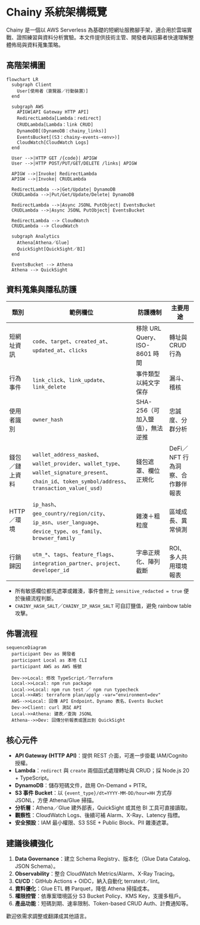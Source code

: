 # Chainy 系統架構概覽

Chainy 是一個以 AWS Serverless 為基礎的短網址服務腳手架，適合用於雲端實戰、證照練習與資料分析實驗。本文件提供技術主管、開發者與招募者快速理解整體佈局與資料蒐集策略。

## 高階架構圖

```mermaid
flowchart LR
  subgraph Client
    User[使用者（瀏覽器／行動裝置）]
  end

  subgraph AWS
    APIGW[API Gateway HTTP API]
    RedirectLambda[Lambda：redirect]
    CRUDLambda[Lambda：link CRUD]
    DynamoDB[(DynamoDB：chainy_links)]
    EventsBucket[(S3：chainy-events-<env>)]
    CloudWatch[CloudWatch Logs]
  end

  User -->|HTTP GET /{code}| APIGW
  User -->|HTTP POST/PUT/GET/DELETE /links| APIGW

  APIGW -->|Invoke| RedirectLambda
  APIGW -->|Invoke| CRUDLambda

  RedirectLambda -->|Get/Update| DynamoDB
  CRUDLambda -->|Put/Get/Update/Delete| DynamoDB

  RedirectLambda -->|Async JSONL PutObject| EventsBucket
  CRUDLambda -->|Async JSONL PutObject| EventsBucket

  RedirectLambda --> CloudWatch
  CRUDLambda --> CloudWatch

  subgraph Analytics
    Athena[Athena／Glue]
    QuickSight[QuickSight／BI]
  end

  EventsBucket --> Athena
  Athena --> QuickSight
```

## 資料蒐集與隱私防護

| 類別 | 範例欄位 | 防護機制 | 主要用途 |
| --- | --- | --- | --- |
| 短網址資訊 | `code`、`target`、`created_at`、`updated_at`、`clicks` | 移除 URL Query、ISO-8601 時間 | 轉址與 CRUD 行為 |
| 行為事件 | `link_click`、`link_update`、`link_delete` | 事件類型以純文字保存 | 漏斗、稽核 |
| 使用者識別 | `owner_hash` | SHA-256（可加入鹽值），無法逆推 | 忠誠度、分群分析 |
| 錢包／鏈上資料 | `wallet_address_masked`、`wallet_provider`、`wallet_type`、`wallet_signature_present`、`chain_id`、`token_symbol/address`、`transaction_value(_usd)` | 錢包遮罩、欄位正規化 | DeFi／NFT 行為洞察、合作夥伴報表 |
| HTTP／環境 | `ip_hash`、`geo_country/region/city`、`ip_asn`、`user_language`、`device_type`、`os_family`、`browser_family` | 雜湊＋粗粒度 | 區域成長、異常偵測 |
| 行銷歸因 | `utm_*`、`tags`、`feature_flags`、`integration_partner`、`project`、`developer_id` | 字串正規化、陣列截斷 | ROI、多人共用環境報表 |

- 所有敏感欄位都先遮罩或雜湊，事件會附上 `sensitive_redacted = true` 便於後續流程判斷。
- `CHAINY_HASH_SALT`／`CHAINY_IP_HASH_SALT` 可自訂鹽值，避免 rainbow table 攻擊。

## 佈署流程

```mermaid
sequenceDiagram
  participant Dev as 開發者
  participant Local as 本地 CLI
  participant AWS as AWS 帳號

  Dev->>Local: 修改 TypeScript／Terraform
  Local->>Local: npm run package
  Local->>Local: npm run test ／ npm run typecheck
  Local->>AWS: terraform plan/apply -var="environment=dev"
  AWS-->>Local: 回傳 API Endpoint、Dynamo 表名、Events Bucket
  Dev->>Client: curl 測試 API
  Local->>Athena: 建表／查詢 JSONL
  Athena-->>Dev: 回傳分析報表或匯出到 QuickSight
```

## 核心元件

- **API Gateway (HTTP API)**：提供 REST 介面，可進一步掛載 IAM/Cognito 授權。
- **Lambda**：`redirect` 與 `create` 兩個函式處理轉址與 CRUD；採 Node.js 20 + TypeScript。
- **DynamoDB**：儲存短碼文件，啟用 On-Demand + PITR。
- **S3 事件 Bucket**：以 `{event_type}/dt=YYYY-MM-DD/hour=HH` 方式存 JSONL，方便 Athena/Glue 掃描。
- **分析層**：Athena／Glue 建外部表，QuickSight 或其他 BI 工具可直接讀取。
- **觀察性**：CloudWatch Logs、後續可補 Alarm、X-Ray、Latency 指標。
- **安全預設**：IAM 最小權限、S3 SSE + Public Block、PII 雜湊遮罩。

## 建議後續強化

1. **Data Governance**：建立 Schema Registry、版本化（Glue Data Catalog、JSON Schema）。
2. **Observability**：整合 CloudWatch Metrics/Alarm、X-Ray Tracing。
3. **CI/CD**：GitHub Actions + OIDC，納入自動化 terratest／lint。
4. **資料優化**：Glue ETL 轉 Parquet，降低 Athena 掃描成本。
5. **權限控管**：依專案環境區分 S3 Bucket Policy、KMS Key，支援多租戶。
6. **產品功能**：短碼到期、速率限制、Token-based CRUD Auth、計費通知等。

歡迎依需求調整或翻譯成其他語言。
